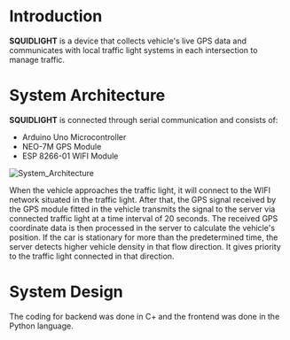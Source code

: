 # Introduction

**SQUIDLIGHT** is a device that collects vehicle's live GPS data and communicates with local traffic light systems in each intersection to manage traffic.

# System Architecture 
**SQUIDLIGHT** is connected through serial communication and consists of:
* Arduino Uno Microcontroller 
* NEO-7M GPS Module
* ESP 8266-01 WIFI Module

![System_Architecture](https://user-images.githubusercontent.com/65053335/216851263-bc5d315c-0291-4ccc-b95c-844d03c7969f.png)

When the vehicle approaches the traffic light, it will connect to the WIFI network situated in the traffic light. After that, the GPS signal received by the GPS module fitted in the vehicle transmits the signal to the server via connected traffic light at a time interval of 20 seconds. The received GPS coordinate data is then processed in the server to calculate the vehicle's position. If the car is stationary for more than the predetermined time, the server detects higher vehicle density in that flow direction. It gives priority to the traffic light connected in that direction.

# System Design 

The coding for backend was done in C+ and the frontend was done in the Python language.
